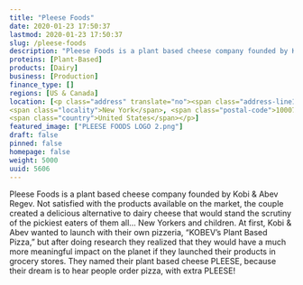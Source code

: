 ```yaml
---
title: "Pleese Foods"
date: 2020-01-23 17:50:37
lastmod: 2020-01-23 17:50:37
slug: /pleese-foods
description: "Pleese Foods is a plant based cheese company founded by Kobi & Abev Regev.  Not satisfied with the products available on the market, the couple created a delicious alternative to dairy cheese that would stand the scrutiny of the pickiest eaters of them all… New Yorkers and children. At first, Kobi & Abev wanted to launch with their own pizzeria, “KOBEV’s Plant Based Pizza,” but after doing research they realized that they would have a much more meaningful impact on the planet if they launched their products in grocery stores."
proteins: [Plant-Based]
products: [Dairy]
business: [Production]
finance_type: []
regions: [US & Canada]
location: [<p class="address" translate="no"><span class="address-line1">Broadway</span><br>
<span class="locality">New York</span>, <span class="postal-code">10007</span><br>
<span class="country">United States</span></p>]
featured_image: ["PLEESE FOODS LOGO 2.png"]
draft: false
pinned: false
homepage: false
weight: 5000
uuid: 5606
---
```

Pleese Foods is a plant based cheese company founded by Kobi <span class="amp">&</span> Abev Regev.  Not satisfied with the products available on the market, the couple created a delicious alternative to dairy cheese that would stand the scrutiny of the pickiest eaters of them all… New Yorkers and children. At first, Kobi <span class="amp">&</span> Abev wanted to launch with their own pizzeria, “KOBEV’s Plant Based Pizza,” but after doing research they realized that they would have a much more meaningful impact on the planet if they launched their products in grocery stores. They named their plant based cheese PLEESE, because their dream is to hear people order pizza, with extra PLEESE!
